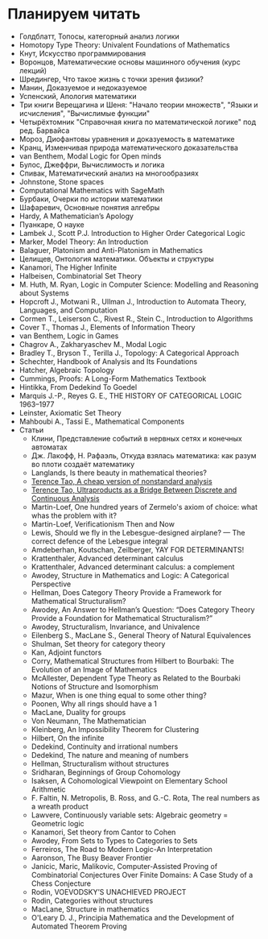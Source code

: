 # Планируем читать

- Голдблатт, Топосы, категорный анализ логики
- Homotopy Type Theory: Univalent Foundations of Mathematics
- Кнут, Искусство программирования 
- Воронцов, Математические основы машинного обучения (курс лекций)
- Шредингер, Что такое жизнь с точки зрения физики?
- Манин, Доказуемое и недоказуемое
- Успенский, Апология математики
- Три книги Верещагина и Шеня: "Начало теории множеств", "Языки и исчисления", "Вычислимые функции"
- Четырёхтомник "Справочная книга по математической логике" под ред. Барвайса
- Мороз, Диофантовы уравнения и доказуемость в математике
- Кранц, Изменчивая природа математического доказательства
- van Benthem, Modal Logic for Open minds
- Булос, Джеффри, Вычислимость и логика
- Спивак, Математический анализ на многообразиях
- Johnstone, Stone spaces
- Computational Mathematics with SageMath
- Бурбаки, Очерки по истории математики
- Шафаревич, Основные понятия алгебры
- Hardy, A Mathematician’s Apology
- Пуанкаре, О науке
- Lambek J., Scott P.J. Introduction to Higher Order Categorical Logic
- Marker, Model Theory: An Introduction
- Balaguer, Platonism and Anti-Platonism in Mathematics
- Целищев, Онтология математики. Объекты и структуры
- Kanamori, The Higher Infinite
- Halbeisen, Combinatorial Set Theory
- M. Huth, M. Ryan, Logic in Computer Science: Modelling and Reasoning about Systems
- Hopcroft J., Motwani R., Ullman J., Introduction to Automata Theory, Languages, and Computation
- Cormen T., Leiserson C., Rivest R., Stein C., Introduction to Algorithms
- Cover T., Thomas J., Elements of Information Theory
- van Benthem, Logic in Games
- Chagrov A., Zakharyaschev M., Modal Logic
- Bradley T., Bryson T., Terilla J., Topology: A Categorical Approach
- Schechter, Handbook of Analysis and Its Foundations
- Hatcher, Algebraic Topology 
- Cummings, Proofs: A Long-Form Mathematics Textbook
- Hintikka, From Dedekind To Goedel
- Marquis J.-P., Reyes G. E., THE HISTORY OF CATEGORICAL LOGIC 1963–1977
- Leinster, Axiomatic Set Theory
- Mahboubi A., Tassi E., Mathematical Components 
- Статьи
	- Клини, Представление событий в нервных сетях и конечных автоматах
	- Дж. Лакофф, Н. Рафаэль, Откуда взялась математика: как разум во плоти создаёт математику
	- Langlands, Is there beauty in mathematical theories?
	- <a href="https://terrytao.wordpress.com/2012/04/02/a-cheap-version-of-nonstandard-analysis/">Terence Tao, A cheap version of nonstandard analysis </a>
	- <a href="https://terrytao.wordpress.com/2013/12/07/ultraproducts-as-a-bridge-between-discrete-and-continuous-analysis/">Terence Tao, Ultraproducts as a Bridge Between Discrete and Continuous Analysis </a> 
	- Martin-Loef, One hundred years of Zermelo's axiom of choice: what whas the problem with it?
	- Martin-Loef, Verificationism Then and Now
 	- Lewis, Should we fly in the Lebesgue-designed airplane? — The correct defence of the Lebesgue integral
  	- Amdeberhan, Koutschan, Zeilberger, YAY FOR DETERMINANTS!
  	- Krattenthaler, Advanced determinant calculus
  	- Krattenthaler, Advanced determinant calculus: a complement
	- Awodey, Structure in Mathematics and Logic: A Categorical Perspective
	- Hellman, Does Category Theory Provide a Framework for Mathematical Structuralism?
	- Awodey, An Answer to Hellman’s Question: “Does Category Theory Provide a Foundation for Mathematical Structuralism?”
	- Awodey, Structuralism, Invariance, and Univalence
	- Eilenberg S., MacLane S., General Theory of Natural Equivalences
	- Shulman, Set theory for category theory
 	- Kan, Adjoint functors  
	- Corry, Mathematical Structures from Hilbert to Bourbaki: The Evolution of an Image of Mathematics
	- McAllester, Dependent Type Theory as Related to the Bourbaki Notions of Structure and Isomorphism
	- Mazur, When is one thing equal to some other thing?
	- Poonen, Why all rings should have a 1
	- MacLane, Duality for groups
	- Von Neumann, The Mathematician
	- Kleinberg, An Impossibility Theorem for Clustering
	- Hilbert, On the infinite
	- Dedekind, Continuity and irrational numbers
	- Dedekind, The nature and meaning of numbers
	- Hellman, Structuralism without structures
	- Sridharan, Beginnings of Group Cohomology
	- Isaksen, A Cohomological Viewpoint on Elementary School Arithmetic
	- F. Faltin, N. Metropolis, B. Ross, and G.-C. Rota, The real numbers as a wreath product
	- Lawvere, Continuously variable sets: Algebraic geometry = Geometric logic
	- Kanamori, Set theory from Cantor to Cohen
	- Awodey, From Sets to Types to Categories to Sets
	- Ferreiros, The Road to Modern Logic-An Interpretation
	- Aaronson, The Busy Beaver Frontier
	- Janicic, Maric, Malikovic, Computer-Assisted Proving of Combinatorial Conjectures Over Finite Domains: A Case Study of a Chess Conjecture
	- Rodin, VOEVODSKY’S UNACHIEVED PROJECT
	- Rodin, Categories without structures 
	- MacLane, Structure in mathematics
	- O'Leary D. J., Principia Mathematica and the Development of Automated Theorem Proving